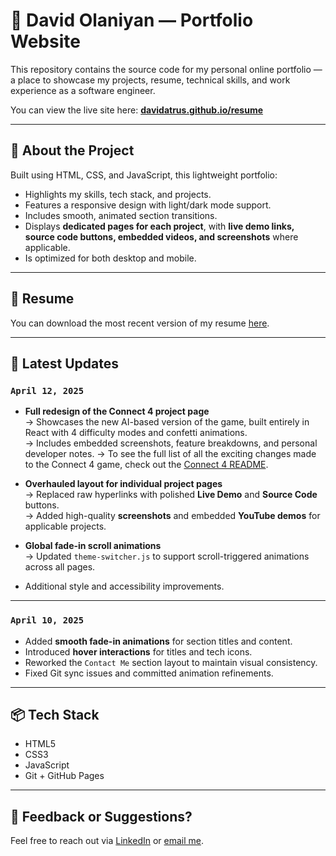# 💼 David Olaniyan — Portfolio Website

This repository contains the source code for my personal online portfolio — a place to showcase my projects, resume, technical skills, and work experience as a software engineer.

You can view the live site here: **[davidatrus.github.io/resume](https://davidatrus.github.io/resume)**

---

## 🚀 About the Project

Built using HTML, CSS, and JavaScript, this lightweight portfolio:

- Highlights my skills, tech stack, and projects.
- Features a responsive design with light/dark mode support.
- Includes smooth, animated section transitions.
- Displays **dedicated pages for each project**, with **live demo links, source code buttons, embedded videos, and screenshots** where applicable.
- Is optimized for both desktop and mobile.

---

## 📄 Resume

You can download the most recent version of my resume [here](./assets/resume.pdf).

---

## 📝 Latest Updates

### `April 12, 2025`

- **Full redesign of the Connect 4 project page**  
  → Showcases the new AI-based version of the game, built entirely in React with 4 difficulty modes and confetti animations.  
  → Includes embedded screenshots, feature breakdowns, and personal developer notes.
  → To see the full list of all the exciting changes made to the Connect 4 game, check out the [Connect 4 README](https://github.com/davidatrus/connect4game#readme).

- **Overhauled layout for individual project pages**  
  → Replaced raw hyperlinks with polished **Live Demo** and **Source Code** buttons.  
  → Added high-quality **screenshots** and embedded **YouTube demos** for applicable projects.

- **Global fade-in scroll animations**  
  → Updated `theme-switcher.js` to support scroll-triggered animations across all pages.

- Additional style and accessibility improvements.

---

### `April 10, 2025`

- Added **smooth fade-in animations** for section titles and content.
- Introduced **hover interactions** for titles and tech icons.
- Reworked the `Contact Me` section layout to maintain visual consistency.
- Fixed Git sync issues and committed animation refinements.


---

## 📦 Tech Stack

- HTML5
- CSS3
- JavaScript
- Git + GitHub Pages

---

## 🙌 Feedback or Suggestions?

Feel free to reach out via [LinkedIn](https://www.linkedin.com/in/david-olaniyan-916326179/) or [email me](mailto:davidolaniyan8@gmail.com).
